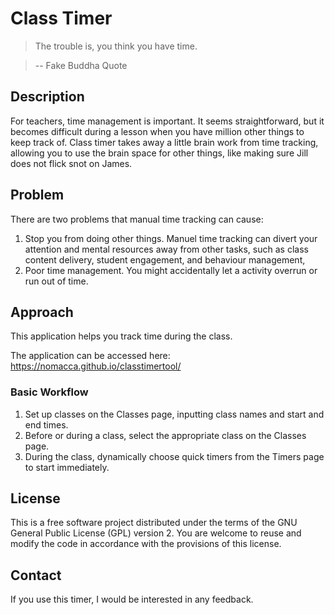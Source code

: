 # Class Timer

> The trouble is, you think you have time.

> -- Fake Buddha Quote

## Description
For teachers, time management is important. It seems straightforward, but it becomes difficult during a lesson when you have million other things to keep track of. Class timer takes away a little brain work from time tracking, allowing you to use the brain space for other things, like making sure Jill does not flick snot on James. 

## Problem
There are two problems that manual time tracking can cause:
1. Stop you from doing other things. Manuel time tracking can divert your attention and mental resources away from other tasks, such as class content delivery, student engagement, and behaviour management,
2. Poor time management. You might accidentally let a activity overrun or run out of time. 

## Approach
This application helps you track time during the class. 

The application can be accessed here:
https://nomacca.github.io/classtimertool/

### Basic Workflow
1. Set up classes on the Classes page, inputting class names and start and end times.
2. Before or during a class, select the appropriate class on the Classes page.
3. During the class, dynamically choose quick timers from the Timers page to start immediately.

## License
This is a free software project distributed under the terms of the GNU General Public License (GPL) version 2. You are welcome to reuse and modify the code in accordance with the provisions of this license.

## Contact 
If you use this timer, I would be interested in any feedback.
